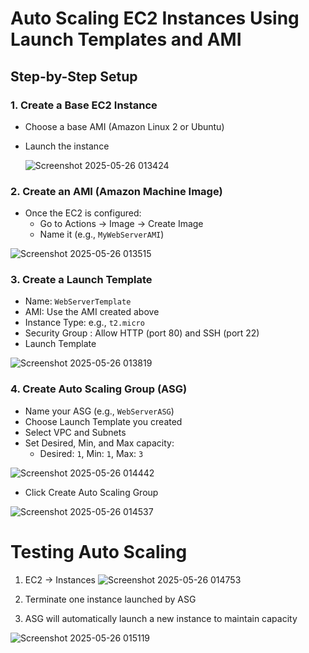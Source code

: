 # Auto Scaling EC2 Instances Using Launch Templates and AMI 


## Step-by-Step Setup

### 1. Create a Base EC2 Instance

- Choose a base AMI (Amazon Linux 2 or Ubuntu)
- Launch the instance

  ![Screenshot 2025-05-26 013424](https://github.com/user-attachments/assets/bb847db0-a12d-4c39-8f17-d9b03c61b30d)


### 2. Create an AMI (Amazon Machine Image)

- Once the EC2 is configured:
  - Go to Actions → Image → Create Image
  - Name it (e.g., `MyWebServerAMI`)

![Screenshot 2025-05-26 013515](https://github.com/user-attachments/assets/d0f7d12f-8d74-4608-9d54-f26160df46f8)


### 3. Create a Launch Template

  - Name: `WebServerTemplate`
  - AMI: Use the AMI created above
  - Instance Type: e.g., `t2.micro`
  - Security Group : Allow HTTP (port 80) and SSH (port 22)  
  - Launch Template

![Screenshot 2025-05-26 013819](https://github.com/user-attachments/assets/3af1dcff-ef4e-40bf-ac00-7143f23bd919)


### 4. Create Auto Scaling Group (ASG)

- Name your ASG (e.g., `WebServerASG`)
- Choose Launch Template you created
- Select VPC and Subnets
- Set Desired, Min, and Max capacity:
  - Desired: `1`, Min: `1`, Max: `3`

![Screenshot 2025-05-26 014442](https://github.com/user-attachments/assets/69844dab-c7d7-47ca-b7e1-74dd9c1519e1)

- Click Create Auto Scaling Group

![Screenshot 2025-05-26 014537](https://github.com/user-attachments/assets/f74417dd-042a-484c-a76b-45ae079ae301)


# Testing Auto Scaling

1. EC2 → Instances
![Screenshot 2025-05-26 014753](https://github.com/user-attachments/assets/2dd72bbc-d8cb-43ee-9ca4-3e1433a3009a)
  
2. Terminate one instance launched by ASG
   
3. ASG will automatically launch a new instance to maintain capacity

![Screenshot 2025-05-26 015119](https://github.com/user-attachments/assets/06c8a530-6785-48e8-91ff-0c54c42d0f53)

